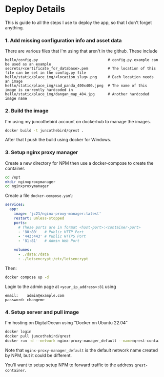 # Deploy Details
This is guide to all the steps I use to deploy the app, so that I don't forget anything.

### 1. Add missing configuration info and asset data

There are various files that I'm using that aren't in the github. These include
```
hello/config.py                                # config.py.example can be used as an example
secrets/<certificate_for_database>.pem         # The location of this file can be set in the config.py file
hello/static/place_img/<location_slug>.png     # Each location needs an image
hello/static/place_img/sad_panda_400x400.jpeg  # The name of this image is currently hardcoded in
hello/static/place_img/dangan_map_404.jpg      # Another hardcoded image name
```

### 2. Build the image
I'm using my juncothebird account on dockerhub to manage the images.

```sh
docker build -t juncothebird/qrest .
```
After that I push the build using docker for Windows.

### 3. Setup nginx proxy manager
Create a new directory for NPM then use a docker-compose to create the container.
```sh
cd /opt
mkdir nginxproxymanager
cd nginxproxymanager
```
Create a file `docker-compose.yaml`:
```yaml
services:
  app:
    image: 'jc21/nginx-proxy-manager:latest'
    restart: unless-stopped
    ports:
      # These ports are in format <host-port>:<container-port>
      - '80:80'   # Public HTTP Port
      - '443:443' # Public HTTPS Port
      - '81:81'   # Admin Web Port

    volumes:
      - ./data:/data
      - ./letsencrypt:/etc/letsencrypt
```

Then:
```sh
docker compose up -d
```
Login to the admin page at `<your_ip_address>:81` using
```
email:    admin@example.com
password: changeme
```

### 4. Setup server and pull image
I'm hosting on DigitalOcean using "Docker on Ubuntu 22.04"
```sh
docker login
docker pull juncothebird/qrest
docker run -d --network nginx-proxy-manager_default --name=qrest-container juncothebird/qrest
```
Note that `nginx-proxy-manager_default` is the default network name created by NPM, but it could be different.

You'll want to setup setup NPM to forward traffic to the address `qrest-container`.